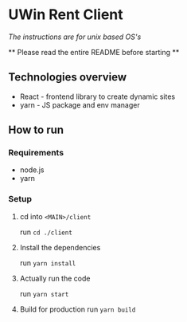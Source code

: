 # UWin Rent Client

*The instructions are for unix based OS's*

** Please read the entire README before starting **

## Technologies overview
* React - frontend library to create dynamic sites
* yarn - JS package and env manager

## How to run

### Requirements
* node.js
* yarn


### Setup

1. cd into `<MAIN>/client`
   
   run `cd ./client`

2. Install the dependencies

   run `yarn install`

3. Actually run the code
   
   run `yarn start`

4. Build for production
   run `yarn build`
